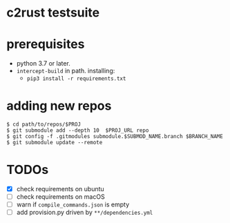 # c2rust testsuite

# prerequisites

- python 3.7 or later.
- `intercept-build` in path. installing:
    - `pip3 install -r requirements.txt`

# adding new repos

    $ cd path/to/repos/$PROJ
    $ git submodule add --depth 10  $PROJ_URL repo
    $ git config -f .gitmodules submodule.$SUBMOD_NAME.branch $BRANCH_NAME
    $ git submodule update --remote

# TODOs
- [x] check requirements on ubuntu
- [ ] check requirements on macOS
- [ ] warn if `compile_commands.json` is empty
- [ ] add provision.py driven by `**/dependencies.yml`
